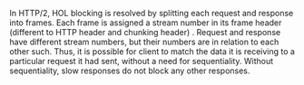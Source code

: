 In HTTP/2, HOL blocking is resolved by splitting each request and response into frames. Each frame is assigned a stream number in its frame header (different to HTTP header and chunking header) . Request and response have different stream numbers, but their numbers are in relation to each other such. Thus, it is possible for client to match the data it is receiving to a particular request it had sent, without a need for sequentiality. Without sequentiality, slow responses do not block any other responses.